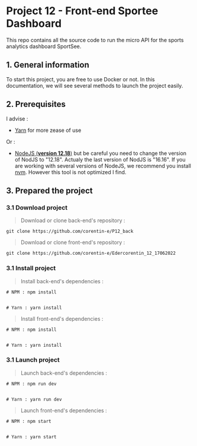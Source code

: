 # Project 12 - Front-end Sportee Dashboard

This repo contains all the source code to run the micro API for the sports analytics dashboard SportSee.

## 1. General information

To start this project, you are free to use Docker or not. In this documentation, we will see several methods to launch the project easily.

## 2. Prerequisites

I advise : 
- [Yarn](https://yarnpkg.com/) for more zease of use

Or :
- [NodeJS (**version 12.18**)](https://nodejs.org/en/) but be careful you need to change the version of NodJS to "12.18". Actualy the last version of NodJS is "16.16". If you are working with several versions of NodeJS, we recommend you install [nvm](https://github.com/nvm-sh/nvm). However this tool is not optimized I find.

## 3. Prepared the project

### 3.1 Download project

> Download or clone back-end's repository : 

    git clone https://github.com/corentin-e/P12_back

> Download or clone front-end's repository : 

    git clone https://github.com/corentin-e/Edercorentin_12_17062022

### 3.1 Install project

> Install back-end's dependencies : 

    # NPM : npm install


    # Yarn : yarn install

> Install front-end's dependencies : 

    # NPM : npm install


    # Yarn : yarn install

### 3.1 Launch project

> Launch back-end's dependencies : 

    # NPM : npm run dev


    # Yarn : yarn run dev

> Launch front-end's dependencies : 

    # NPM : npm start
    

    # Yarn : yarn start